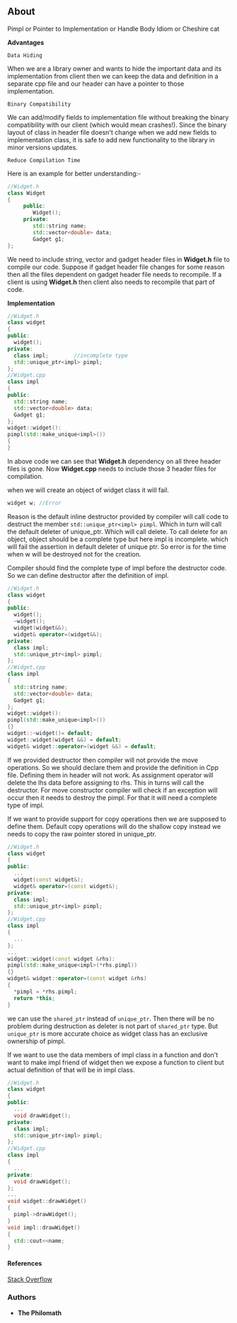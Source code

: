 ## About
Pimpl or Pointer to Implementation or Handle Body Idiom or Cheshire cat

**Advantages**

`Data Hiding`

When we are a library owner and wants to hide the important data and its implementation from client then we can keep the data and definition in a separate cpp file and our header can have a pointer to those implementation.

`Binary Compatibility`

We can add/modify fields to implementation file without breaking the binary compatibility with our client (which would mean crashes!). Since the binary layout of class in header file doesn't change when we add new fields to implementation class, it is safe to add new functionality to the library in minor versions updates.

`Reduce Compilation Time`

Here is an example for better understanding:-
```cpp
//Widget.h
class Widget
{
     public:
        Widget();
     private:
        std::string name;
        std::vector<double> data;
        Gadget g1;
};
```
We need to include string, vector and gadget header files in **Widget.h** file to compile our code. Suppose if gadget header file changes for some reason then all the files dependent on gadget header file needs to recompile. If a client is using **Widget.h** then client also needs to recompile that part of code.

**Implementation**

```cpp
//Widget.h
class widget
{
public:
  widget();
private:
  class impl;        //incomplete type
  std::unique_ptr<impl> pimpl;
};
//Widget.cpp
class impl
{
public:
  std::string name;
  std::vector<double> data;
  Gadget g1;
};
widget::widget():
pimpl(std::make_unique<impl>())
{
}
```
In above code we can see that **Widget.h** dependency on all three header files is gone. Now **Widget.cpp** needs to include those 3 header files for compilation.

when we will create an object of widget class it will fail.
```cpp
widget w; //Error
```
Reason is the default inline destructor provided by compiler will call code to destruct the member `std::unique_ptr<impl> pimpl`. Which in turn will call the default deleter of unique_ptr. Which will call delete. To call delete for an object, object should be a complete type but here impl is incomplete. which will fail the assertion in default deleter of unique ptr. So error is for the time when w will be destroyed not for the creation.

Compiler should find the complete type of impl before the destructor code. So we can define destructor after the definition of impl.
```cpp
//Widget.h
class widget
{
public:
  widget();
  ~widget();
  widget(widget&&);
  widget& operator=(widget&&);
private:
  class impl;
  std::unique_ptr<impl> pimpl;
};
//Widget.cpp
class impl
{
  std::string name;
  std::vector<double> data;
  Gadget g1;
};
widget::widget():
pimpl(std::make_unique<impl>())
{}
widget::~widget()= default;
widget::widget(widget &&) = default;
widget& widget::operator=(widget &&) = default;
```
If we provided destructor then compiler will not provide the move operations. So we should declare them and provide the definition in Cpp file. Defining them in header will not work. As assignment operator will delete the lhs data before assigning to rhs. This in turns will call the destructor.
For move constructor compiler will check if an exception will occur then it needs to destroy the pimpl. For that it will need a complete type of impl.

If we want to provide support for copy operations then we are supposed to define them. Default copy operations will do the shallow copy instead we needs to copy the raw pointer stored in unique_ptr.
```cpp
//Widget.h
class widget
{
public:
  ...
  widget(const widget&);
  widget& operator=(const widget&);
private:
  class impl;
  std::unique_ptr<impl> pimpl;
};
//Widget.cpp
class impl
{
  ...
};
...
widget::widget(const widget &rhs):
pimpl(std::make_unique<impl>(*rhs.pimpl))
{}
widget& widget::operator=(const widget &rhs)
{
  *pimpl = *rhs.pimpl;
  return *this;
}
```

we can use the `shared_ptr` instead of `unique_ptr`. Then there will be no problem during destruction as deleter is not part of `shared_ptr` type. But `unique_ptr` is more accurate choice as widget class has an exclusive ownership of pimpl.

If we want to use the data members of impl class in a function and don't want to make impl friend of widget then we expose a function to client but actual definition of that will be in impl class.

```Cpp
//Widget.h
class widget
{
public:
  ...
  void drawWidget();
private:
  class impl;
  std::unique_ptr<impl> pimpl;
};
//Widget.cpp
class impl
{
  ...
private:
  void drawWidget();
};
...
void widget::drawWidget()
{
  pimpl->drawWidget();
}
void impl::drawWidget()
{
  std::cout<<name;
}
```

#### References
[Stack Overflow](https://stackoverflow.com/questions/8972588/is-the-pimpl-idiom-really-used-in-practice)

### Authors

* **The Philomath**
